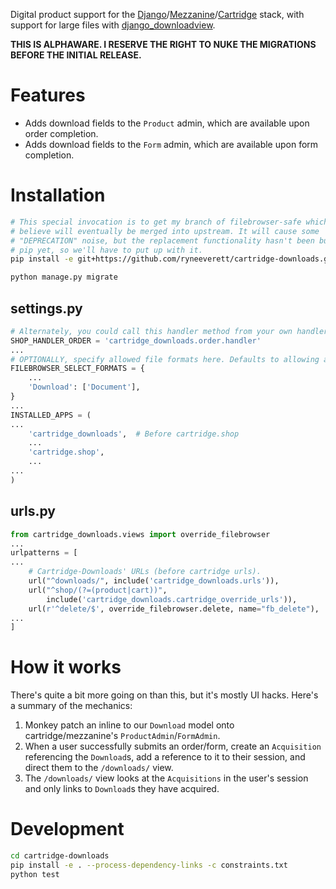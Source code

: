 Digital product support for the [Django](https://github.com/django/django)/[Mezzanine](https://github.com/stephenmcd/mezzanine)/[Cartridge](https://github.com/stephenmcd/cartridge) stack, with support for large files with [django_downloadview](https://github.com/benoitbryon/django-downloadview).

**THIS IS ALPHAWARE. I RESERVE THE RIGHT TO NUKE THE MIGRATIONS BEFORE THE INITIAL RELEASE.**

# Features

- Adds download fields to the `Product` admin, which are available upon order completion.
- Adds download fields to the `Form` admin, which are available upon form completion.

# Installation

```sh
# This special invocation is to get my branch of filebrowser-safe which I
# believe will eventually be merged into upstream. It will cause some
# "DEPRECATION" noise, but the replacement functionality hasn't been built into
# pip yet, so we'll have to put up with it.
pip install -e git+https://github.com/ryneeverett/cartridge-downloads.git#egg=cartridge-downloads --process-dependency-links

python manage.py migrate
```

## settings.py

```py
# Alternately, you could call this handler method from your own handler.
SHOP_HANDLER_ORDER = 'cartridge_downloads.order.handler'
...
# OPTIONALLY, specify allowed file formats here. Defaults to allowing all.
FILEBROWSER_SELECT_FORMATS = {
    ...
    'Download': ['Document'],
}
...
INSTALLED_APPS = (
...
    'cartridge_downloads',  # Before cartridge.shop
    ...
    'cartridge.shop',
    ...
...
)
```

## urls.py

```py
from cartridge_downloads.views import override_filebrowser
...
urlpatterns = [
...
    # Cartridge-Downloads' URLs (before cartridge urls).
    url("^downloads/", include('cartridge_downloads.urls')),
    url("^shop/(?=(product|cart))",
        include('cartridge_downloads.cartridge_override_urls')),
    url(r'^delete/$', override_filebrowser.delete, name="fb_delete"),
...
]
```

# How it works

There's quite a bit more going on than this, but it's mostly UI hacks. Here's a summary of the mechanics:

1. Monkey patch an inline to our `Download` model onto cartridge/mezzanine's `ProductAdmin`/`FormAdmin`.
2. When a user successfully submits an order/form, create an `Acquisition` referencing the `Download`s, add a reference to it to their session, and direct them to the `/downloads/` view.
3. The `/downloads/` view looks at the `Acquisitions` in the user's session and only links to `Download`s they have acquired.

# Development

```sh
cd cartridge-downloads
pip install -e . --process-dependency-links -c constraints.txt
python test
```
